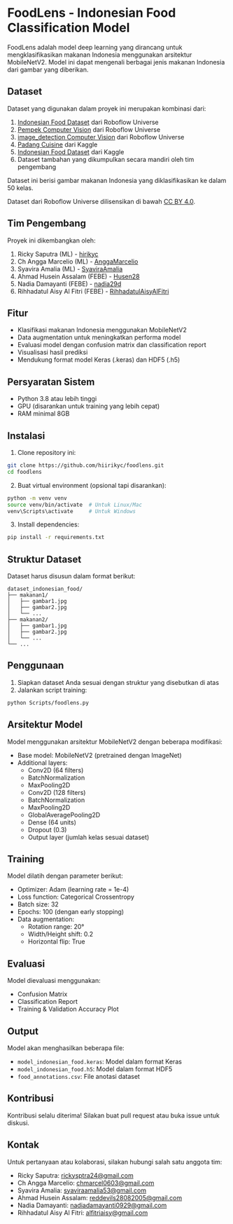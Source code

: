 # FoodLens - Indonesian Food Classification Model

FoodLens adalah model deep learning yang dirancang untuk mengklasifikasikan makanan Indonesia menggunakan arsitektur MobileNetV2. Model ini dapat mengenali berbagai jenis makanan Indonesia dari gambar yang diberikan.

## Dataset

Dataset yang digunakan dalam proyek ini merupakan kombinasi dari:
1. [Indonesian Food Dataset](https://universe.roboflow.com/a-gsuxa/indonesian-food-cd2d4/dataset/8) dari Roboflow Universe
2. [Pempek Computer Vision](https://universe.roboflow.com/ta-4ec3w/7.-pempek/dataset/2) dari Roboflow Universe
3. [image_detection Computer Vision](https://universe.roboflow.com/bangkitcapstone-joitq/image_detection-0zdmd/dataset/2/download) dari Roboflow Universe
4. [Padang Cuisine](https://www.kaggle.com/datasets/faldoae/padangfood) dari Kaggle
5. [Indonesian Food Dataset](https://www.kaggle.com/datasets/rizkyyk/dataset-food-classification) dari Kaggle
6. Dataset tambahan yang dikumpulkan secara mandiri oleh tim pengembang

Dataset ini berisi gambar makanan Indonesia yang diklasifikasikan ke dalam 50 kelas.

Dataset dari Roboflow Universe dilisensikan di bawah [CC BY 4.0](https://creativecommons.org/licenses/by/4.0/).

## Tim Pengembang

Proyek ini dikembangkan oleh:
1. Ricky Saputra (ML) - [hirikyc](https://github.com/hirikyc)
2. Ch Angga Marcelio (ML) - [AnggaMarcelio](https://github.com/AnggaMarcelio)
3. Syavira Amalia (ML) - [SyaviraAmalia](https://github.com/SyaviraAmalia)
4. Ahmad Husein Assalam (FEBE) - [Husen28](https://github.com/Husen28)
5. Nadia Damayanti (FEBE) - [nadia29d](https://github.com/nadia29d)
6. Rihhadatul Aisy Al Fitri (FEBE) - [RihhadatulAisyAlFitri](https://github.com/RihhadatulAisyAlFitri)

## Fitur

- Klasifikasi makanan Indonesia menggunakan MobileNetV2
- Data augmentation untuk meningkatkan performa model
- Evaluasi model dengan confusion matrix dan classification report
- Visualisasi hasil prediksi
- Mendukung format model Keras (.keras) dan HDF5 (.h5)

## Persyaratan Sistem

- Python 3.8 atau lebih tinggi
- GPU (disarankan untuk training yang lebih cepat)
- RAM minimal 8GB

## Instalasi

1. Clone repository ini:
```bash
git clone https://github.com/hiirikyc/foodlens.git
cd foodlens
```

2. Buat virtual environment (opsional tapi disarankan):
```bash
python -m venv venv
source venv/bin/activate  # Untuk Linux/Mac
venv\Scripts\activate     # Untuk Windows
```

3. Install dependencies:
```bash
pip install -r requirements.txt
```

## Struktur Dataset

Dataset harus disusun dalam format berikut:
```
dataset_indonesian_food/
├── makanan1/
│   ├── gambar1.jpg
│   ├── gambar2.jpg
│   └── ...
├── makanan2/
│   ├── gambar1.jpg
│   ├── gambar2.jpg
│   └── ...
└── ...
```

## Penggunaan

1. Siapkan dataset Anda sesuai dengan struktur yang disebutkan di atas
2. Jalankan script training:
```bash
python Scripts/foodlens.py
```

## Arsitektur Model

Model menggunakan arsitektur MobileNetV2 dengan beberapa modifikasi:
- Base model: MobileNetV2 (pretrained dengan ImageNet)
- Additional layers:
  - Conv2D (64 filters)
  - BatchNormalization
  - MaxPooling2D
  - Conv2D (128 filters)
  - BatchNormalization
  - MaxPooling2D
  - GlobalAveragePooling2D
  - Dense (64 units)
  - Dropout (0.3)
  - Output layer (jumlah kelas sesuai dataset)

## Training

Model dilatih dengan parameter berikut:
- Optimizer: Adam (learning rate = 1e-4)
- Loss function: Categorical Crossentropy
- Batch size: 32
- Epochs: 100 (dengan early stopping)
- Data augmentation:
  - Rotation range: 20°
  - Width/Height shift: 0.2
  - Horizontal flip: True

## Evaluasi

Model dievaluasi menggunakan:
- Confusion Matrix
- Classification Report
- Training & Validation Accuracy Plot

## Output

Model akan menghasilkan beberapa file:
- `model_indonesian_food.keras`: Model dalam format Keras
- `model_indonesian_food.h5`: Model dalam format HDF5
- `food_annotations.csv`: File anotasi dataset

## Kontribusi

Kontribusi selalu diterima! Silakan buat pull request atau buka issue untuk diskusi.

## Kontak

Untuk pertanyaan atau kolaborasi, silakan hubungi salah satu anggota tim:
- Ricky Saputra: rickysptra24@gmail.com
- Ch Angga Marcelio: chmarcel0603@gmail.com
- Syavira Amalia: syaviraamalia53@gmail.com
- Ahmad Husein Assalam: reddevils28082005@gmail.com
- Nadia Damayanti: nadiadamayanti0929@gmail.com
- Rihhadatul Aisy Al Fitri: alfitriaisy@gmail.com 
